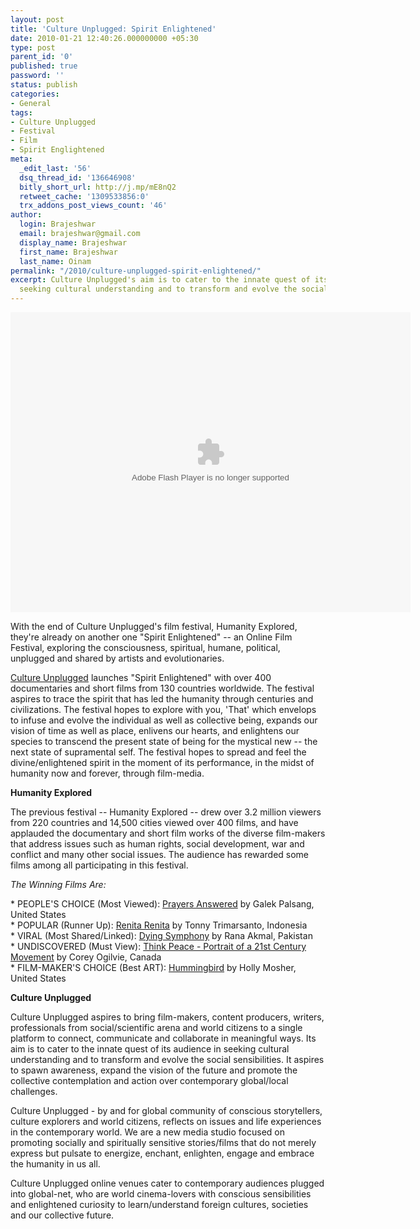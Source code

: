 ```yaml
---
layout: post
title: 'Culture Unplugged: Spirit Enlightened'
date: 2010-01-21 12:40:26.000000000 +05:30
type: post
parent_id: '0'
published: true
password: ''
status: publish
categories:
- General
tags:
- Culture Unplugged
- Festival
- Film
- Spirit Englightened
meta:
  _edit_last: '56'
  dsq_thread_id: '136646908'
  bitly_short_url: http://j.mp/mE8nQ2
  retweet_cache: '1309533856:0'
  trx_addons_post_views_count: '46'
author:
  login: Brajeshwar
  email: brajeshwar@gmail.com
  display_name: Brajeshwar
  first_name: Brajeshwar
  last_name: Oinam
permalink: "/2010/culture-unplugged-spirit-enlightened/"
excerpt: Culture Unplugged's aim is to cater to the innate quest of its audience in
  seeking cultural understanding and to transform and evolve the social sensibilities.
---
```

<p><img style="visibility:hidden;width:0;height:0;" border="0" width="0" height="0" src="/static/2010/01/YmQzODAzOTk5MjEzYSZvZj*w.gif" /><br />
<embed src="http://www.cultureunplugged.com/swf/embedplayer.swf" flashvars="video=http://cdn.cultureunplugged.com/lg/GITANJALI_2593.flv&m=2593&u=0&thumb=http://cdn.cultureunplugged.com/thumbnails/lg/2593.jpg&sURL=http://www.cultureunplugged.com&title=Gitanjali&from=Ketki Saxena" width="640" height="480" quality="high" salign="b" allowscriptaccess="always" allowfullscreen="true" name="cultureUnpluggedPlayer" align="middle" type="application/x-shockwave-flash" pluginspage="http://www.adobe.com/go/getflashplayer"></embed></p>

<p>With the end of Culture Unplugged's film festival, Humanity Explored, they're already on another one "Spirit Enlightened" -- an Online Film Festival, exploring the consciousness, spiritual, humane, political, unplugged and shared by artists and evolutionaries.</p>
<p><a href="http://www.cultureunplugged.com/">Culture Unplugged</a> launches "Spirit Enlightened" with over 400 documentaries and short films from 130 countries worldwide. The festival aspires to trace the spirit that has led the humanity through centuries and civilizations. The festival hopes to explore with you, 'That' which envelops to infuse and evolve the individual as well as collective being, expands our vision of time as well as place, enlivens our hearts, and enlightens our species to transcend the present state of being for the mystical new -- the next state of supramental self. The festival hopes to spread and feel the divine/enlightened spirit in the moment of its performance, in the midst of humanity now and forever, through film-media.</p>
<p><strong>Humanity Explored</strong></p>
<p>The previous festival -- Humanity Explored -- drew over 3.2 million viewers from 220 countries and 14,500 cities viewed over 400 films, and have applauded the documentary and short film works of the diverse film-makers that address issues such as human rights, social development, war and conflict and many other social issues. The audience has rewarded some films among all participating in this festival.</p>
<p><em>The Winning Films Are:</em></p>
<p>* PEOPLE'S CHOICE (Most Viewed): <a href="http://www.cultureunplugged.com/play/1591/Prayers-Answered">Prayers Answered</a> by Galek Palsang, United States<br />
* POPULAR (Runner Up): <a href="http://www.cultureunplugged.com/play/1057/Renita-Renita">Renita Renita</a> by Tonny Trimarsanto, Indonesia<br />
* VIRAL (Most Shared/Linked): <a href="http://www.cultureunplugged.com/play/2146/Dying-Symphony">Dying Symphony</a> by Rana Akmal, Pakistan<br />
* UNDISCOVERED (Must View): <a href="http://www.cultureunplugged.com/play/1295/Think-Peace--Portrait-of-a-21st-Century-Movement">Think Peace - Portrait of a 21st Century Movement</a> by Corey Ogilvie, Canada<br />
* FILM-MAKER'S CHOICE (Best ART): <a href="http://www.cultureunplugged.com/play/1568/Hummingbird">Hummingbird</a> by Holly Mosher, United States</p>
<p><strong>Culture Unplugged</strong></p>
<p>Culture Unplugged aspires to bring film-makers, content producers, writers, professionals from social/scientific arena and world citizens to a single platform to connect, communicate and collaborate in meaningful ways. Its aim is to cater to the innate quest of its audience in seeking cultural understanding and to transform and evolve the social sensibilities. It aspires to spawn awareness, expand the vision of the future and promote the collective contemplation and action over contemporary global/local challenges.</p>
<p>Culture Unplugged - by and for global community of conscious storytellers, culture explorers and world citizens, reflects on issues and life experiences in the contemporary world. We are a new media studio focused on promoting socially and spiritually sensitive stories/films that do not merely express but pulsate to energize, enchant, enlighten, engage and embrace the humanity in us all.</p>
<p>Culture Unplugged online venues cater to contemporary audiences plugged into global-net, who are world cinema-lovers with conscious sensibilities and enlightened curiosity to learn/understand foreign cultures, societies and our collective future.</p>

